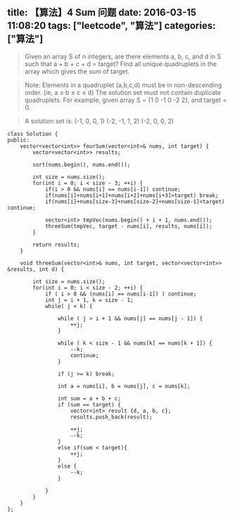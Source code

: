 title: 【算法】4 Sum 问题
date: 2016-03-15 11:08:20
tags: ["leetcode", "算法"]
categories: ["算法"]
---
> Given an array S of n integers, are there elements a, b, c, and d in S such that a + b + c + d = target? Find all unique quadruplets in the array which gives the sum of target.

> Note:
Elements in a quadruplet (a,b,c,d) must be in non-descending order. (ie, a ≤ b ≤ c ≤ d)
The solution set must not contain duplicate quadruplets.
    For example, given array S = {1 0 -1 0 -2 2}, and target = 0.

>    A solution set is:
    (-1,  0, 0, 1)
    (-2, -1, 1, 2)
    (-2,  0, 0, 2)

<!-- more -->

```
class Solution {
public:
    vector<vector<int>> fourSum(vector<int>& nums, int target) {
        vector<vector<int>> results;

        sort(nums.begin(), nums.end());

        int size = nums.size();
        for(int i = 0; i < size - 3; ++i) {
            if(i > 0 && nums[i] == nums[i-1]) continue;
            if(nums[i]+nums[i+1]+nums[i+2]+nums[i+3]>target) break;
            if(nums[i]+nums[size-3]+nums[size-2]+nums[size-1]<target) continue;

            vector<int> tmpVec(nums.begin() + i + 1, nums.end());
            threeSum(tmpVec, target - nums[i], results, nums[i]);
        }

        return results;
    }

    void threeSum(vector<int>& nums, int target, vector<vector<int>> &results, int d) {

        int size = nums.size();
        for(int i = 0; i < size - 2; ++i) {
            if ( i > 0 && (nums[i] == nums[i-1]) ) continue;
            int j = i + 1, k = size - 1;
            while( j < k) {

                while ( j > i + 1 && nums[j] == nums[j - 1]) {
                    ++j;
                }

                while ( k < size - 1 && nums[k] == nums[k + 1]) {
                    --k;
                    continue;
                }

                if (j >= k) break;

                int a = nums[i], b = nums[j], c = nums[k];

                int sum = a + b + c;
                if (sum == target) {
                    vector<int> result {d, a, b, c};
                    results.push_back(result);

                    ++j;
                    --k;
                }
                else if(sum < target){
                    ++j;
                }
                else {
                    --k;
                }

            }
        }
    }
};
```
